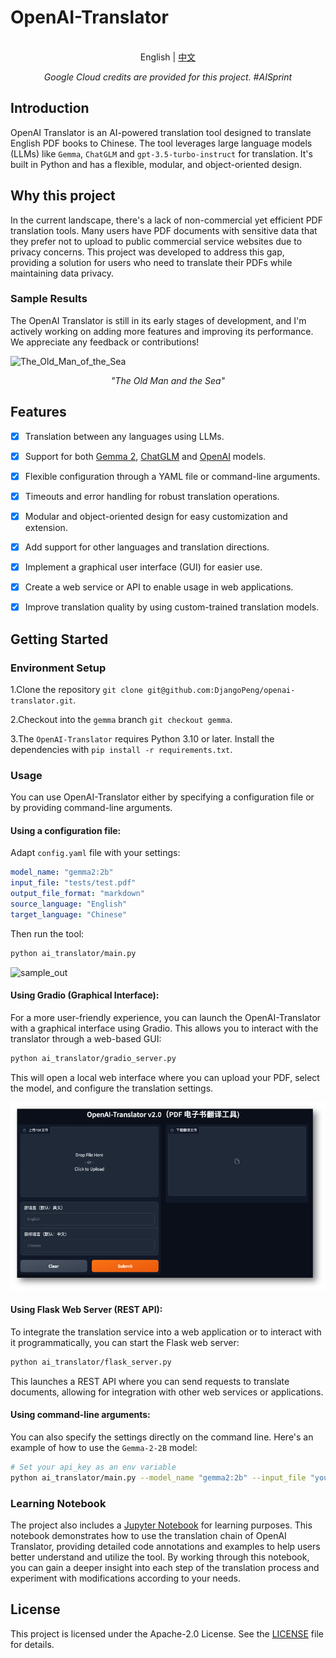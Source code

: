 # OpenAI-Translator

<p align="center">
    <br> English | <a href="README-CN.md">中文</a>
</p>

<p align="center">
    <em>Google Cloud credits are provided for this project. #AISprint</em>
</p>

## Introduction

OpenAI Translator is an AI-powered translation tool designed to translate English PDF books to Chinese. The tool leverages large language models (LLMs) like `Gemma`, `ChatGLM` and `gpt-3.5-turbo-instruct` for translation. It's built in Python and has a flexible, modular, and object-oriented design. 

## Why this project

In the current landscape, there's a lack of non-commercial yet efficient PDF translation tools. Many users have PDF documents with sensitive data that they prefer not to upload to public commercial service websites due to privacy concerns. This project was developed to address this gap, providing a solution for users who need to translate their PDFs while maintaining data privacy.

### Sample Results

The OpenAI Translator is still in its early stages of development, and I'm actively working on adding more features and improving its performance. We appreciate any feedback or contributions!

![The_Old_Man_of_the_Sea](images/sample_image_0.png)

<p align="center">
    <em>"The Old Man and the Sea"</em>
</p>

## Features

- [X] Translation between any languages using LLMs.
- [X] Support for both [Gemma 2](https://ai.google.dev/gemma/docs/model_card_2), [ChatGLM](https://github.com/THUDM/ChatGLM-6B) and [OpenAI](https://platform.openai.com/docs/models) models.
- [X] Flexible configuration through a YAML file or command-line arguments.
- [X] Timeouts and error handling for robust translation operations.
- [X] Modular and object-oriented design for easy customization and extension.
- [x] Add support for other languages and translation directions.
- [x] Implement a graphical user interface (GUI) for easier use.
- [x] Create a web service or API to enable usage in web applications.
- [X] Improve translation quality by using custom-trained translation models.


## Getting Started

### Environment Setup

1.Clone the repository `git clone git@github.com:DjangoPeng/openai-translator.git`.

2.Checkout into the `gemma` branch `git checkout gemma`.

3.The `OpenAI-Translator` requires Python 3.10 or later. Install the dependencies with `pip install -r requirements.txt`.

### Usage

You can use OpenAI-Translator either by specifying a configuration file or by providing command-line arguments.

#### Using a configuration file:

Adapt `config.yaml` file with your settings:

```yaml
model_name: "gemma2:2b"
input_file: "tests/test.pdf"
output_file_format: "markdown"
source_language: "English"
target_language: "Chinese"
```

Then run the tool:

```bash
python ai_translator/main.py
```

![sample_out](images/sample_image_1.png)

#### Using Gradio (Graphical Interface):

For a more user-friendly experience, you can launch the OpenAI-Translator with a graphical interface using Gradio. This allows you to interact with the translator through a web-based GUI:

```bash
python ai_translator/gradio_server.py
```

This will open a local web interface where you can upload your PDF, select the model, and configure the translation settings.

![gradio_demo](./images/gradio_demo.png)

#### Using Flask Web Server (REST API):

To integrate the translation service into a web application or to interact with it programmatically, you can start the Flask web server:

```bash
python ai_translator/flask_server.py
```

This launches a REST API where you can send requests to translate documents, allowing for integration with other web services or applications.

#### Using command-line arguments:

You can also specify the settings directly on the command line. Here's an example of how to use the `Gemma-2-2B` model:

```bash
# Set your api_key as an env variable
python ai_translator/main.py --model_name "gemma2:2b" --input_file "your_input.pdf" --output_file_format "markdown" --source_language "English" --target_language "Chinese"
```

### Learning Notebook

The project also includes a [Jupyter Notebook](./jupyter/translation_chain.ipynb) for learning purposes. This notebook demonstrates how to use the translation chain of OpenAI Translator, providing detailed code annotations and examples to help users better understand and utilize the tool. By working through this notebook, you can gain a deeper insight into each step of the translation process and experiment with modifications according to your needs.

## License

This project is licensed under the Apache-2.0 License. See the [LICENSE](LICENSE) file for details.

